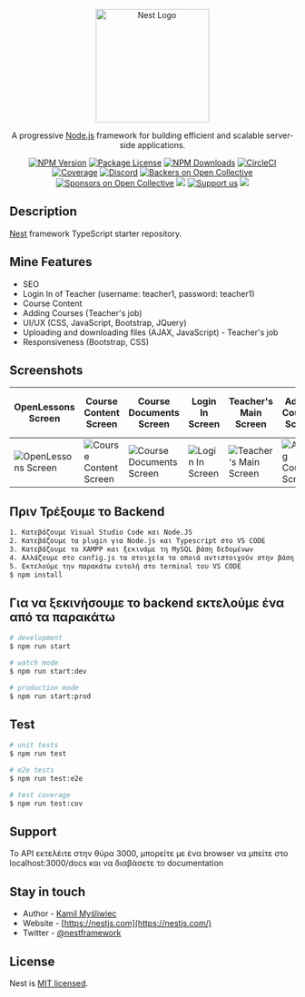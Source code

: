 <p align="center">
  <a href="http://nestjs.com/" target="blank"><img src="https://nestjs.com/img/logo-small.svg" width="200" alt="Nest Logo" /></a>
</p>

[circleci-image]: https://img.shields.io/circleci/build/github/nestjs/nest/master?token=abc123def456
[circleci-url]: https://circleci.com/gh/nestjs/nest

  <p align="center">A progressive <a href="http://nodejs.org" target="_blank">Node.js</a> framework for building efficient and scalable server-side applications.</p>
    <p align="center">
<a href="https://www.npmjs.com/~nestjscore" target="_blank"><img src="https://img.shields.io/npm/v/@nestjs/core.svg" alt="NPM Version" /></a>
<a href="https://www.npmjs.com/~nestjscore" target="_blank"><img src="https://img.shields.io/npm/l/@nestjs/core.svg" alt="Package License" /></a>
<a href="https://www.npmjs.com/~nestjscore" target="_blank"><img src="https://img.shields.io/npm/dm/@nestjs/common.svg" alt="NPM Downloads" /></a>
<a href="https://circleci.com/gh/nestjs/nest" target="_blank"><img src="https://img.shields.io/circleci/build/github/nestjs/nest/master" alt="CircleCI" /></a>
<a href="https://coveralls.io/github/nestjs/nest?branch=master" target="_blank"><img src="https://coveralls.io/repos/github/nestjs/nest/badge.svg?branch=master#9" alt="Coverage" /></a>
<a href="https://discord.gg/G7Qnnhy" target="_blank"><img src="https://img.shields.io/badge/discord-online-brightgreen.svg" alt="Discord"/></a>
<a href="https://opencollective.com/nest#backer" target="_blank"><img src="https://opencollective.com/nest/backers/badge.svg" alt="Backers on Open Collective" /></a>
<a href="https://opencollective.com/nest#sponsor" target="_blank"><img src="https://opencollective.com/nest/sponsors/badge.svg" alt="Sponsors on Open Collective" /></a>
  <a href="https://paypal.me/kamilmysliwiec" target="_blank"><img src="https://img.shields.io/badge/Donate-PayPal-ff3f59.svg"/></a>
    <a href="https://opencollective.com/nest#sponsor"  target="_blank"><img src="https://img.shields.io/badge/Support%20us-Open%20Collective-41B883.svg" alt="Support us"></a>
  <a href="https://twitter.com/nestframework" target="_blank"><img src="https://img.shields.io/twitter/follow/nestframework.svg?style=social&label=Follow"></a>
</p>
  <!--[![Backers on Open Collective](https://opencollective.com/nest/backers/badge.svg)](https://opencollective.com/nest#backer)
  [![Sponsors on Open Collective](https://opencollective.com/nest/sponsors/badge.svg)](https://opencollective.com/nest#sponsor)-->

## Description

[Nest](https://github.com/nestjs/nest) framework TypeScript starter repository.

## Mine Features
- SEO 
- Login In of Teacher (username: teacher1, password: teacher1)
- Course Content
- Adding Courses (Teacher's job)
- UI/UX (CSS, JavaScript, Bootstrap, JQuery)
- Uploading and downloading files (AJAX, JavaScript) - Teacher's job
- Responsiveness (Bootstrap, CSS)

## Screenshots
| OpenLessons Screen | Course Content Screen | Course Documents Screen | Login In Screen | Teacher's Main Screen | Adding Courses Screen | Uploading and downloading files Screen |
|--------------------|-----------------------|-------------------------|------------------|-----------------------|------------------------|----------------------------------------|
| ![OpenLessons Screen](https://github.com/nancyadam24/NeoLearn/assets/125753878/f606cd16-06f0-48f1-9a5f-7c11e5423f20) | ![Course Content Screen](https://github.com/nancyadam24/NeoLearn/assets/125753878/f32e687c-d426-45e9-8fab-817f756d45ac) | ![Course Documents Screen](https://github.com/nancyadam24/NeoLearn/assets/125753878/6b5c0d7f-a28a-4385-9ed3-29d5b0b96e62) | ![Login In Screen](https://github.com/nancyadam24/NeoLearn/assets/125753878/00cab1e8-571a-40c5-be73-7163a12d1f0c) | ![Teacher's Main Screen](https://github.com/nancyadam24/NeoLearn/assets/125753878/bf280af9-d51d-42a4-9b08-9776ebf5c86c) | ![Adding Courses Screen](https://github.com/nancyadam24/NeoLearn/assets/125753878/8cede52c-5c3a-44eb-9d08-dedad6c27870) | ![Uploading and downloading files Screen](https://github.com/nancyadam24/NeoLearn/assets/125753878/8cede52c-5c3a-44eb-9d08-dedad6c27870) |






## Πριν Τρέξουμε το Backend

```bash
1. Κατεβάζουμε Visual Studio Code και Node.JS
2. Κατεβάζουμε τα plugin για Node.js και Typescript στο VS CODE
3. Κατεβάζουμε το XAMPP και ξεκινάμε τη MySQL βάση δεδομένων
4. Αλλάζουμε στο config.js τα στοιχεία τα οποιά αντιστοιχούν στην βάση δεδομένων του XAMPP
5. Εκτελούμε την παρακάτω εντολή στο terminal του VS CODE
$ npm install
```

## Για να ξεκινήσουμε το backend εκτελούμε ένα από τα παρακάτω

```bash
# development
$ npm run start

# watch mode
$ npm run start:dev

# production mode
$ npm run start:prod
```

## Test

```bash
# unit tests
$ npm run test

# e2e tests
$ npm run test:e2e

# test coverage
$ npm run test:cov
```

## Support

Το API εκτελέιτε στην θύρα 3000, μπορείτε με ένα browser να μπείτε στο localhost:3000/docs και να διαβάσετε το documentation

## Stay in touch

- Author - [Kamil Myśliwiec](https://kamilmysliwiec.com)
- Website - [https://nestjs.com](https://nestjs.com/)
- Twitter - [@nestframework](https://twitter.com/nestframework)

## License

Nest is [MIT licensed](LICENSE).
